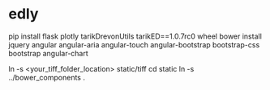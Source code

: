 # edly

pip install flask plotly tarikDrevonUtils tarikED==1.0.7rc0 wheel
bower install jquery angular angular-aria angular-touch angular-bootstrap bootstrap-css bootstrap angular-chart
<!-- plotly -->

ln -s <your_tiff_folder_location> static/tiff
cd static
ln -s ../bower_components .
